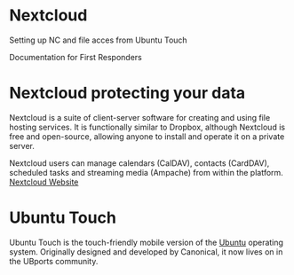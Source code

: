 # Nextcloud
Setting up NC and file acces from Ubuntu Touch

Documentation for First Responders

# Nextcloud protecting your data

Nextcloud is a suite of client-server software for creating and using file hosting services. It is functionally similar to Dropbox, although Nextcloud is free and open-source, allowing anyone to install and operate it on a private server. 

Nextcloud users can manage calendars (CalDAV), contacts (CardDAV), scheduled tasks and streaming media (Ampache) from within the platform. [Nextcloud Website](https://nextcloud.com/)

# Ubuntu Touch

Ubuntu Touch is the touch-friendly mobile version of the [Ubuntu](https://ubuntu.com/) operating system. Originally designed and developed by Canonical, it now lives on in the UBports community.
